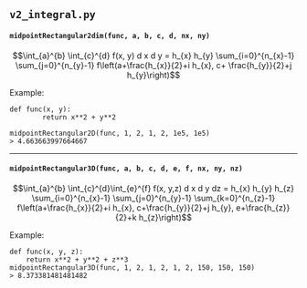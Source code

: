 ## `v2_integral.py`

#### `midpointRectangular2dim(func, a, b, c, d, nx, ny)`

$$\int_{a}^{b} \int_{c}^{d} f(x, y) d x d y = h_{x} h_{y} \sum_{i=0}^{n_{x}-1} \sum_{j=0}^{n_{y}-1} f\left(a+\frac{h_{x}}{2}+i h_{x}, c+
\frac{h_{y}}{2}+j h_{y}\right)$$

Example:

```
def func(x, y):
        return x**2 + y**2

midpointRectangular2D(func, 1, 2, 1, 2, 1e5, 1e5)
> 4.663663997664667
```

---

#### `midpointRectangular3D(func, a, b, c, d, e, f, nx, ny, nz)`

$$\int_{a}^{b} \int_{c}^{d}\int_{e}^{f} f(x, y,z) d x d y dz = h_{x} h_{y} h_{z} \sum_{i=0}^{n_{x}-1} \sum_{j=0}^{n_{y}-1} \sum_{k=0}^{n_{z}-1} f\left(a+\frac{h_{x}}{2}+i h_{x}, c+\frac{h_{y}}{2}+j h_{y}, e+\frac{h_{z}}{2}+k h_{z}\right)$$

Example:

```
def func(x, y, z):
    return x**2 + y**2 + z**3
midpointRectangular3D(func, 1, 2, 1, 2, 1, 2, 150, 150, 150)
> 8.373381481481482
```
